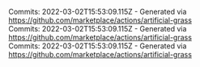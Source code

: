 Commits: 2022-03-02T15:53:09.115Z - Generated via https://github.com/marketplace/actions/artificial-grass
<br>
Commits: 2022-03-02T15:53:09.115Z - Generated via https://github.com/marketplace/actions/artificial-grass
<br>
Commits: 2022-03-02T15:53:09.115Z - Generated via https://github.com/marketplace/actions/artificial-grass
<br>
